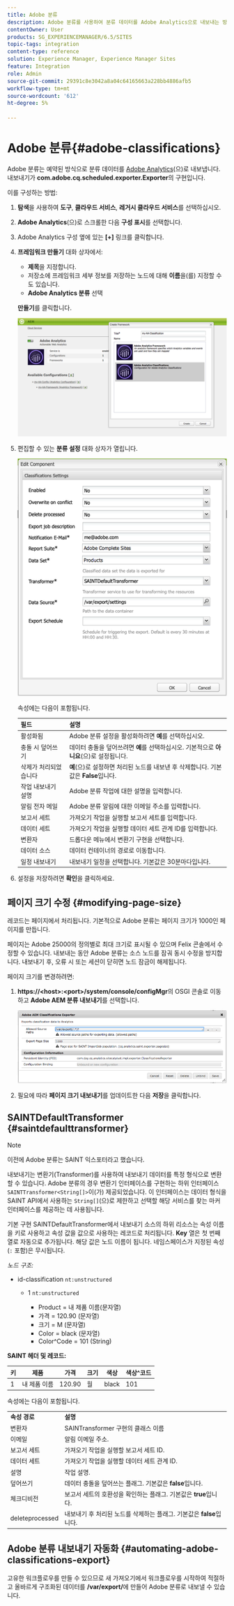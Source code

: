 ```yaml
---
title: Adobe 분류
description: Adobe 분류를 사용하여 분류 데이터를 Adobe Analytics으로 내보내는 방법에 대해 알아봅니다.
contentOwner: User
products: SG_EXPERIENCEMANAGER/6.5/SITES
topic-tags: integration
content-type: reference
solution: Experience Manager, Experience Manager Sites
feature: Integration
role: Admin
source-git-commit: 29391c8e3042a8a04c64165663a228bb4886afb5
workflow-type: tm+mt
source-wordcount: '612'
ht-degree: 5%

---
```


# Adobe 분류{#adobe-classifications}

Adobe 분류는 예약된 방식으로 분류 데이터를 [Adobe Analytics](/help/sites-administering/adobeanalytics.md)(으)로 내보냅니다. 내보내기가 **com.adobe.cq.scheduled.exporter.Exporter**&#x200B;의 구현입니다.

이를 구성하는 방법:

1. **탐색**&#x200B;을 사용하여 **도구**, **클라우드 서비스**, **레거시 클라우드 서비스**&#x200B;를 선택하십시오.
1. **Adobe Analytics**(으)로 스크롤한 다음 **구성 표시**&#x200B;를 선택합니다.
1. Adobe Analytics 구성 옆에 있는 **[+]** 링크를 클릭합니다.

1. **프레임워크 만들기** 대화 상자에서:

   * **제목**&#x200B;을 지정합니다.
   * 저장소에 프레임워크 세부 정보를 저장하는 노드에 대해 **이름**&#x200B;을(를) 지정할 수도 있습니다.
   * **Adobe Analytics 분류** 선택

   **만들기**&#x200B;를 클릭합니다.

   ![프레임워크 만들기 대화 상자](assets/aa-25.png)

1. 편집할 수 있는 **분류 설정** 대화 상자가 열립니다.

   ![분류 설정 대화 상자](assets/aa-classifications-settings.png)

   속성에는 다음이 포함됩니다.

   | **필드** | **설명** |
   |---|---|
   | 활성화됨 | Adobe 분류 설정을 활성화하려면 **예**&#x200B;를 선택하십시오. |
   | 충돌 시 덮어쓰기 | 데이터 충돌을 덮어쓰려면 **예**&#x200B;를 선택하십시오. 기본적으로 **아니요**(으)로 설정됩니다. |
   | 삭제가 처리되었습니다 | **예**(으)로 설정하면 처리된 노드를 내보낸 후 삭제합니다. 기본값은 **False**&#x200B;입니다. |
   | 작업 내보내기 설명 | Adobe 분류 작업에 대한 설명을 입력합니다. |
   | 알림 전자 메일 | Adobe 분류 알림에 대한 이메일 주소를 입력합니다. |
   | 보고서 세트 | 가져오기 작업을 실행할 보고서 세트를 입력합니다. |
   | 데이터 세트 | 가져오기 작업을 실행할 데이터 세트 관계 ID를 입력합니다. |
   | 변환자 | 드롭다운 메뉴에서 변환기 구현을 선택합니다. |
   | 데이터 소스 | 데이터 컨테이너의 경로로 이동합니다. |
   | 일정 내보내기 | 내보내기 일정을 선택합니다. 기본값은 30분마다입니다. |

1. 설정을 저장하려면 **확인**&#x200B;을 클릭하세요.

## 페이지 크기 수정 {#modifying-page-size}

레코드는 페이지에서 처리됩니다. 기본적으로 Adobe 분류는 페이지 크기가 1000인 페이지를 만듭니다.

페이지는 Adobe 25000의 정의별로 최대 크기로 표시될 수 있으며 Felix 콘솔에서 수정할 수 있습니다. 내보내는 동안 Adobe 분류는 소스 노드를 잠궈 동시 수정을 방지합니다. 내보내기 후, 오류 시 또는 세션이 닫히면 노드 잠금이 해제됩니다.

페이지 크기를 변경하려면:

1. **https://&lt;host>:&lt;port>/system/console/configMgr**&#x200B;의 OSGI 콘솔로 이동하고 **Adobe AEM 분류 내보내기**&#x200B;를 선택합니다.

   ![aa-26](assets/aa-26.png)

1. 필요에 따라 **페이지 크기 내보내기**&#x200B;를 업데이트한 다음 **저장**&#x200B;을 클릭합니다.

## SAINTDefaultTransformer {#saintdefaulttransformer}

>[!NOTE]
>
>이전에 Adobe 분류는 SAINT 익스포터라고 했습니다.

내보내기는 변환기(Transformer)를 사용하여 내보내기 데이터를 특정 형식으로 변환할 수 있습니다. Adobe 분류의 경우 변환기 인터페이스를 구현하는 하위 인터페이스 `SAINTTransformer<String[]>`이(가) 제공되었습니다. 이 인터페이스는 데이터 형식을 SAINT API에서 사용하는 `String[]`(으)로 제한하고 선택할 해당 서비스를 찾는 마커 인터페이스를 제공하는 데 사용됩니다.

기본 구현 SAINTDefaultTransformer에서 내보내기 소스의 하위 리소스는 속성 이름을 키로 사용하고 속성 값을 값으로 사용하는 레코드로 처리됩니다. **Key** 열은 첫 번째 열로 자동으로 추가됩니다. 해당 값은 노드 이름이 됩니다. 네임스페이스가 지정된 속성(`:` 포함)은 무시됩니다.

*노드 구조:*

* id-classification `nt:unstructured`

   * 1 `nt:unstructured`

      * Product = 내 제품 이름(문자열)
      * 가격 = 120.90 (문자열)
      * 크기 = M (문자열)
      * Color = black (문자열)
      * Color^Code = 101 (String)

**SAINT 헤더 및 레코드:**

| **키** | **제품** | **가격** | **크기** | **색상** | **색상^코드** |
|---|---|---|---|---|---|
| 1 | 내 제품 이름 | 120.90 | 월 | black | 101 |

속성에는 다음이 포함됩니다.

<table>
 <tbody>
  <tr>
   <td><strong>속성 경로</strong></td>
   <td><strong>설명</strong></td>
  </tr>
  <tr>
   <td>변환자</td>
   <td>SAINTransformer 구현의 클래스 이름</td>
  </tr>
  <tr>
   <td>이메일</td>
   <td>알림 이메일 주소.</td>
  </tr>
  <tr>
   <td>보고서 세트</td>
   <td>가져오기 작업을 실행할 보고서 세트 ID. </td>
  </tr>
  <tr>
   <td>데이터 세트</td>
   <td>가져오기 작업을 실행할 데이터 세트 관계 ID. </td>
  </tr>
  <tr>
   <td>설명</td>
   <td>작업 설명. <br /> </td>
  </tr>
  <tr>
   <td>덮어쓰기</td>
   <td>데이터 충돌을 덮어쓰는 플래그. 기본값은 <strong>false</strong>입니다.</td>
  </tr>
  <tr>
   <td>체크디비전</td>
   <td>보고서 세트의 호환성을 확인하는 플래그. 기본값은 <strong>true</strong>입니다.</td>
  </tr>
  <tr>
   <td>deleteprocessed</td>
   <td>내보내기 후 처리된 노드를 삭제하는 플래그. 기본값은 <strong>false</strong>입니다.</td>
  </tr>
 </tbody>
</table>

## Adobe 분류 내보내기 자동화 {#automating-adobe-classifications-export}

고유한 워크플로우를 만들 수 있으므로 새 가져오기에서 워크플로우를 시작하여 적절하고 올바르게 구조화된 데이터를 **/var/export/**&#x200B;에 만들어 Adobe 분류로 내보낼 수 있습니다.
